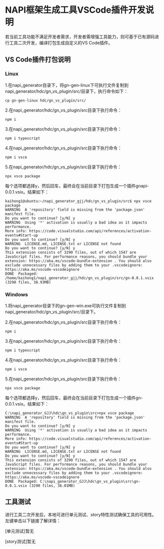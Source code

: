 # NAPI框架生成工具VSCode插件开发说明

若当前工具功能不满足开发者需求，开发者需增强工具能力，则可基于已有源码进行工具二次开发，编译打包生成自定义的VS Code插件。

## VS Code插件打包说明

### Linux

1.在napi_generator目录下，将gn-gen-linux下可执行文件复制到napi_generator/hdc/gn_vs_plugin/src/目录下，执行命令如下：

	cp gn-gen-linux hdc/gn_vs_plugin/src/

2.在napi_generator/hdc/gn_vs_plugin/src目录下执行命令：

	npm i

3.在napi_generator/hdc/gn_vs_plugin/src目录下执行命令：

	npm i typescript

4.在napi_generator/hdc/gn_vs_plugin/src目录下执行命令：

	npm i vsce

5.在napi_generator/hdc/gn_vs_plugin/src目录下执行命令：

	npx vsce package

  每个选项都选择y，然后回车，最终会在当前目录下打包生成一个插件gnapi-0.0.1.vsix。结果如下：

	kaihong1@ubuntu:~/napi_generator_gjj/hdc/gn_vs_plugin/src$ npx vsce package
    WARNING  A 'repository' field is missing from the 'package.json' manifest file.
    Do you want to continue? [y/N] y
    WARNING  Using '*' activation is usually a bad idea as it impacts performance.
    More info: https://code.visualstudio.com/api/references/activation-events#Start-up
    Do you want to continue? [y/N] y
    WARNING  LICENSE.md, LICENSE.txt or LICENSE not found
    Do you want to continue? [y/N] y
    This extension consists of 3290 files, out of which 1547 are JavaScript files. For performance reasons, you should bundle your extension: https://aka.ms/vscode-bundle-extension . You should also exclude unnecessary files by adding them to your .vscodeignore: https://aka.ms/vscode-vscodeignore
    DONE  Packaged: /home/kaihong1/napi_generator_gjj/hdc/gn_vs_plugin/src/gn-0.0.1.vsix (3290 files, 38.93MB)

### Windows

1.将napi_generator目录下的gn-gen-win.exe可执行文件复制到napi_generator/hdc/gn_vs_plugin/src/目录下。

2.在napi_generator/hdc/gn_vs_plugin/src目录下执行命令：

	npm i

3.在napi_generator/hdc/gn_vs_plugin/src目录下执行命令：

	npm i typescript

4.在napi_generator/hdc/gn_vs_plugin/src目录下执行命令：

	npm i vsce

5.在napi_generator/hdc/gn_vs_plugin/src目录下执行命令：

	npx vsce package

  每个选项都选择y，然后回车，最终会在当前目录下打包生成一个插件gn-0.0.1.vsix。结果如下：

	C:\napi_generator_GJJ\hdc\gn_vs_plugin\src>npx vsce package
    WARNING  A 'repository' field is missing from the 'package.json' manifest file.
    Do you want to continue? [y/N] y
    WARNING  Using '*' activation is usually a bad idea as it impacts performance.
    More info: https://code.visualstudio.com/api/references/activation-events#Start-up
    Do you want to continue? [y/N] y
    WARNING  LICENSE.md, LICENSE.txt or LICENSE not found
    Do you want to continue? [y/N] y
    This extension consists of 3290 files, out of which 1547 are JavaScript files. For performance reasons, you should bundle your extension: https://aka.ms/vscode-bundle-extension . You should also exclude unnecessary files by adding them to your .vscodeignore: https://aka.ms/vscode-vscodeignore
    DONE  Packaged: C:\napi_generator_GJJ\hdc\gn_vs_plugin\src\gn-0.0.1.vsix (3290 files, 36.01MB)

## 工具测试

  进行工具二次开发后，本地可进行单元测试、story特性测试确保工具的可用性。左键单击以下链接了解详情：

  [单元测试]暂无

  [story测试]暂无

